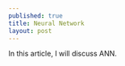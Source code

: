```yaml
---
published: true
title: Neural Network
layout: post
---
```

In this article, I will discuss ANN. 
